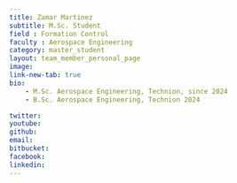 ```yaml
---
title: Zamar Martinez
subtitle: M.Sc. Student
field : Formation Control
faculty : Aerospace Engineering
category: master_student
layout: team_member_personal_page
image: 
link-new-tab: true
bio:
    - M.Sc. Aerospace Engineering, Technion, since 2024
    - B.Sc. Aerospace Engineering, Technion 2024

twitter: 
youtube: 
github: 
email: 
bitbucket: 
facebook: 
linkedin:  
---
```


<!-- ## Connect Lab Publications:

{% bibliography -q @*[author ~= \bLevy-Or\b] --group_by none --order descending %}
 -->
